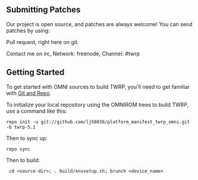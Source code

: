 Submitting Patches
------------------
Our project is open source, and patches are always welcome!
You can send patches by using:

Pull request, right here on git.

Contact me on irc, Network: freenode, Channel: #twrp

Getting Started
---------------

To get started with OMNI sources to build TWRP, you'll need to get
familiar with [Git and Repo](http://source.android.com/download/using-repo).

To initialize your local repository using the OMNIROM trees to build TWRP, use a command like this:

    repo init -u git://github.com/lj50036/platform_manifest_twrp_omni.git -b twrp-5.1

Then to sync up:

    repo sync

Then to build:

     cd <source-dir>; . build/envsetup.sh; brunch <device_name>
